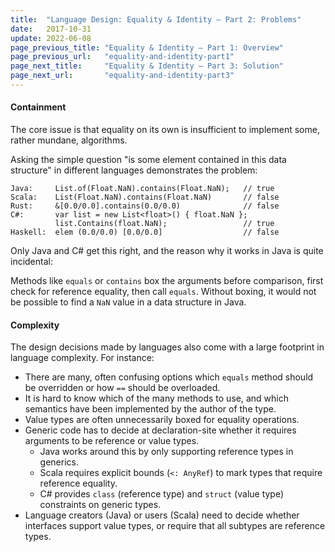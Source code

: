 ```yaml
---
title:  "Language Design: Equality & Identity – Part 2: Problems"
date:   2017-10-31
update: 2022-06-08
page_previous_title: "Equality & Identity – Part 1: Overview"
page_previous_url:   "equality-and-identity-part1"
page_next_title:     "Equality & Identity – Part 3: Solution"
page_next_url:       "equality-and-identity-part3"
---
```


#### Containment

The core issue is that equality on its own is insufficient to implement some, rather mundane, algorithms.

Asking the simple question "is some element contained in this data structure" in different languages demonstrates the problem:

```
Java:     List.of(Float.NaN).contains(Float.NaN);   // true
Scala:    List(Float.NaN).contains(Float.NaN)       // false
Rust:     &[0.0/0.0].contains(0.0/0.0)              // false
C#:       var list = new List<float>() { float.NaN };
          list.Contains(float.NaN);                 // true
Haskell:  elem (0.0/0.0) [0.0/0.0]                  // false
```

Only Java and C# get this right, and the reason why it works in Java is quite incidental:

Methods like `equals` or `contains` box the arguments before comparison, first check for reference equality,
then call `equals`. Without boxing, it would not be possible to find a `NaN` value in a data structure in Java.

#### Complexity

The design decisions made by languages also come with a large footprint in language complexity. For instance:

- There are many, often confusing options which `equals` method should be overridden or how `==` should be overloaded.
- It is hard to know which of the many methods to use, and which semantics have been implemented by the author of the type.
- Value types are often unnecessarily boxed for equality operations.
- Generic code has to decide at declaration-site whether it requires arguments to be reference or value types.
  - Java works around this by only supporting reference types in generics.
  - Scala requires explicit bounds (`<: AnyRef`) to mark types that require reference equality.
  - C# provides `class` (reference type) and `struct` (value type) constraints on generic types.
- Language creators (Java) or users (Scala) need to decide whether interfaces
  support value types, or require that all subtypes are reference types.
